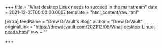 
+++
title = "What desktop Linux needs to succeed in the mainstream"
date = 2021-12-05T00:00:00.000Z
template = "html_content/raw.html"

[extra]
feedName = "Drew DeVault's Blog"
author = "Drew DeVault"
originalLink = "https://drewdevault.com/2021/12/05/What-desktop-Linux-needs.html"
raw = ""

+++

